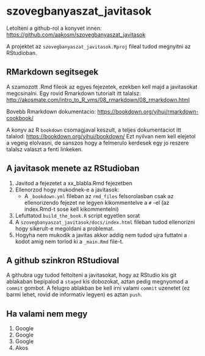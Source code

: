 # szovegbanyaszat_javitasok

Letolteni a github-rol a konyvet innen: https://github.com/aakosm/szovegbanyaszat_javitasok

A projektet az `szovegbanyaszat_javitasok.Rproj` fileal tudod megnyitni az RStudioban.

## RMarkdown segitsegek

A szamozott .Rmd fileok az egyes fejezetek, ezekben kell majd a javitasokat megcsinalni. Egy rovid Rmarkdown tutorialt itt talalsz: http://akosmate.com/intro_to_R_vms/08_rmarkdown/08_rmarkdown.html

Bovebb Rmarkdown dokumentacio: https://bookdown.org/yihui/rmarkdown-cookbook/

A konyv az R `bookdown` csomagjaval keszult, a teljes dokumentaciot itt talalod: https://bookdown.org/yihui/bookdown/ Ezt nyilvan nem kell elejetol a vegeig elolvasni, de sanszos hogy a felmerulo kerdesek egy jo reszere talalsz valaszt a fenti linkeken.


## A javitasok menete az RStudioban

1. Javitod a fejezetet a xx_blabla.Rmd fejezetben
2. Ellenorzod hogy mukodnek-e a javitasok:
   - A `_bookdown.yml` fileban az `rmd_files` felsorolasban csak az ellenorizendo fejezet ne legyen kikommentelve a `#` -el (az index.Rmd-t sose kell kikommentelni)
3. Lefuttatod `build_the_book.R` script egyetlen sorat
4. A `szovegbanyaszat_javitasok/docs/index.html` fileban tudod ellenorizni hogy sikerult-e megoldani a problemat.
5. Hogyha nem mukodik a javitas akkor addig nem tudod ujra futtatni a kodot amig nem torlod ki a `_main.Rmd` file-t.


## A github szinkron RStudioval
A githubra ugy tudod feltolteni a javitasokat, hogy az RStudio kis git ablakaban bepipalod a `staged` kis dobozokat, aztan pedig megnyomod a `commit` gombot. A felugro ablakban be kell irni valami `commit` uzenetet (ez barmi lehet, rovid de informativ legyen) es aztan `push`.


## Ha valami nem megy

1. Google
2. Google
3. Google
4. Akos